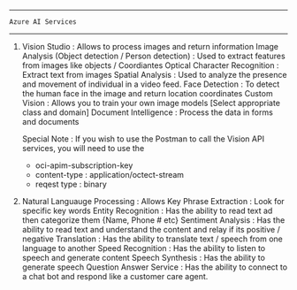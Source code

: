 --------------------------------------------------------------------------------------------------------------------------
    Azure AI Services

--------------------------------------------------------------------------------------------------------------------------
1. Vision Studio : Allows to process images and return information
    Image Analysis (Object detection / Person detection) : Used to extract features from images like objects / Coordiantes
    Optical Character Recognition : Extract text from images
    Spatial Analysis : Used to analyze the presence and movement of individual in a video feed.
    Face Detection : To detect the human face in the image and return location coordinates
    Custom Vision : Allows you to train your own image models [Select appropriate class and domain]
    Document Intelligence : Process the data in forms and documents

    Special Note : If you wish to use the Postman to call the Vision API services, you will need to use the 
     - oci-apim-subscription-key 
     - content-type : application/octect-stream
     - reqest type  : binary

2. Natural Languauge Processing : Allows
    Key Phrase Extraction   : Look for specific key words
    Entity Recognition      : Has the ability to read text ad then categorize them {Name, Phone # etc}
    Sentiment Analysis      : Has the ability to read text and understand the content and relay if its positive / negative 
    Translation             : Has the ability to translate text / speech from one language to another
    Speed Recognition       : Has the ability to listen to speech and generate content
    Speech Synthesis        : Has the ability to generate speech
    Question Answer Service : Has the ability to connect to a chat bot and respond like a customer care agent.